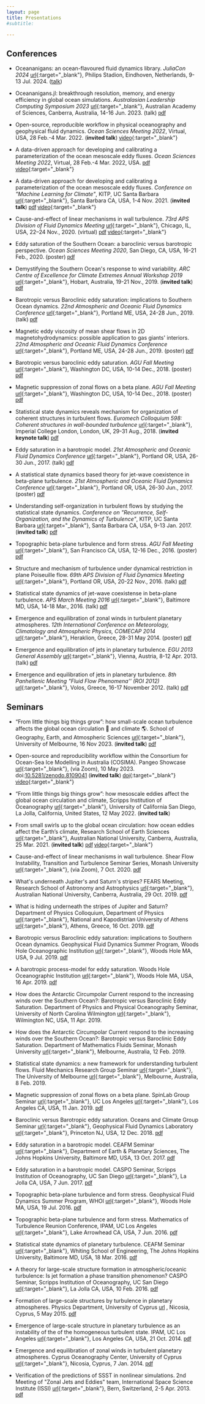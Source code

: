 ```yaml
---
layout: page
title: Presentations
#subtitle:

---
```


## Conferences

- Oceananigans: an ocean-flavoured fluid dynamics library. _JuliaCon 2024_ [<span class="btn btn-default btn-xs{{end}}" style="font-family:sans-serif;">url</span>][juliacon2024-site]{:target="_blank"}, Philips Stadion, Eindhoven, Netherlands, 9-13 Jul. 2024. ([talk](https://pretalx.com/juliacon2024/talk/BYQWXK/))

- Oceananigans.jl: breakthrough resolution, memory, and energy efficiency in global ocean simulations. _Australasian Leadership Computing Symposium 2023_ [<span class="btn btn-default btn-xs{{end}}" style="font-family:sans-serif;">url</span>][ALCS23-site]{:target="_blank"}, Australian Academy of Sciences, Canberra, Australia, 14-16 Jun. 2023. (talk) [<span class="btn btn-primary btn-xs{{end}}" style="font-family:sans-serif;">pdf</span>][ALCS23-oceananigans]

- Open-source, reproducible workflow in physical oceanography and geophysical fluid dynamics. _Ocean Sciences Meeting 2022_, Virtual, USA, 28 Feb.-4 Mar. 2022. (**invited talk**) [<span class="btn btn-info btn-xs{{end}}" style="font-family:sans-serif;">video</span>][OSM22-github-video]{:target="_blank"}

- A data-driven approach for developing and calibrating a parameterization of the ocean mesoscale eddy fluxes. _Ocean Sciences Meeting 2022_, Virtual, 28 Feb.-4 Mar. 2022, USA. [<span class="btn btn-primary btn-xs{{end}}" style="font-family:sans-serif;">pdf</span>][OSM22-datadriven] [<span class="btn btn-info btn-xs{{end}}" style="font-family:sans-serif;">video</span>][OSM22-datadriven-video]{:target="_blank"}

- A data-driven approach for developing and calibrating a parameterization of the ocean mesoscale eddy fluxes. _Conference on "Machine Learning for Climate"_, KITP, UC Santa Barbara [<span class="btn btn-default btn-xs{{end}}" style="font-family:sans-serif;">url</span>][KITP-site]{:target="_blank"}, Santa Barbara CA, USA, 1-4 Nov. 2021. (**invited talk**) [<span class="btn btn-primary btn-xs{{end}}" style="font-family:sans-serif;">pdf</span>][KITP21] [<span class="btn btn-info btn-xs{{end}}" style="font-family:sans-serif;">video</span>][KITP21-video]{:target="_blank"}

- Cause-and-effect of linear mechanisms in wall turbulence. _73rd APS Division of Fluid Dynamics Meeting_ [<span class="btn btn-default btn-xs{{end}}" style="font-family:sans-serif;">url</span>][APSDFD20-site]{:target="_blank"}, Chicago, IL, USA, 22–24 Nov., 2020. (virtual) [<span class="btn btn-primary btn-xs{{end}}" style="font-family:sans-serif;">pdf</span>][APSDFD20] [<span class="btn btn-info btn-xs{{end}}" style="font-family:sans-serif;">video</span>][APSDFD20-youtube]{:target="_blank"}

- Eddy saturation of the Southern Ocean: a baroclinic versus barotropic perspective. _Ocean Sciences Meeting 2020_, San Diego, CA, USA, 16-21 Feb., 2020. (poster) [<span class="btn btn-primary btn-xs{{end}}" style="font-family:sans-serif;">pdf</span>][OSM_Feb2020]

- Demystifying the Southern Ocean's response to wind variability.  _ARC Centre of Excellence for Climate Extremes Annual Workshop 2019_ [<span class="btn btn-default btn-xs{{end}}" style="font-family:sans-serif;">url</span>][ARC2019workshop-site]{:target="_blank"}, Hobart, Australia, 19-21 Nov., 2019. (**invited talk**) [<span class="btn btn-primary btn-xs{{end}}" style="font-family:sans-serif;">pdf</span>][CLEx-Nov2019]

- Barotropic versus Baroclinic eddy saturation: implications to Southern Ocean dynamics.  _22nd Atmospheric and Oceanic Fluid Dynamics Conference_ [<span class="btn btn-default btn-xs{{end}}" style="font-family:sans-serif;">url</span>][AOFD19-site]{:target="_blank"}, Portland ME, USA, 24-28 Jun., 2019. (talk) [<span class="btn btn-primary btn-xs{{end}}" style="font-family:sans-serif;">pdf</span>][AOFD19-talk]

- Magnetic eddy viscosity of mean shear flows in 2D magnetohydrodynamics: possible application to gas giants' interiors.  _22nd Atmospheric and Oceanic Fluid Dynamics Conference_ [<span class="btn btn-default btn-xs{{end}}" style="font-family:sans-serif;">url</span>][AOFD19-site]{:target="_blank"}, Portland ME, USA, 24-28 Jun., 2019. (poster) [<span class="btn btn-primary btn-xs{{end}}" style="font-family:sans-serif;">pdf</span>][AOFD19-poster]

- Barotropic versus baroclinic eddy saturation. _AGU Fall Meeting_ [<span class="btn btn-default btn-xs{{end}}" style="font-family:sans-serif;">url</span>][AGU18-site]{:target="_blank"}, Washington DC, USA, 10-14 Dec., 2018. (poster) [<span class="btn btn-primary btn-xs{{end}}" style="font-family:sans-serif;">pdf</span>][AGU18-ocean-poster]

- Magnetic suppression of zonal flows on a beta plane. _AGU Fall Meeting_ [<span class="btn btn-default btn-xs{{end}}" style="font-family:sans-serif;">url</span>][AGU18-site]{:target="_blank"}, Washington DC, USA, 10-14 Dec., 2018. (poster) [<span class="btn btn-primary btn-xs{{end}}" style="font-family:sans-serif;">pdf</span>][AGU18-magnetic-poster]

- Statistical state dynamics reveals mechanism for organization of coherent structures in turbulent flows. _Euromech Colloquium 598: Coherent structures in wall-bounded turbulence_ [<span class="btn btn-default btn-xs{{end}}" style="font-family:sans-serif;">url</span>][Euromech18-site]{:target="_blank"}, Imperial College London, London, UK, 29-31 Aug., 2018. (**invited keynote talk**) [<span class="btn btn-primary btn-xs{{end}}" style="font-family:sans-serif;">pdf</span>][Euromech18-talk]

- Eddy saturation in a barotropic model. _21st Atmospheric and Oceanic Fluid Dynamics Conference_ [<span class="btn btn-default btn-xs{{end}}" style="font-family:sans-serif;">url</span>][AOFD17-site]{:target="_blank"}, Portland OR, USA, 26-30 Jun., 2017. (talk) [<span class="btn btn-primary btn-xs{{end}}" style="font-family:sans-serif;">pdf</span>][AOFD17-talk]

- A statistical state dynamics based theory for jet-wave coexistence in beta-plane turbulence. _21st Atmospheric and Oceanic Fluid Dynamics Conference_ [<span class="btn btn-default btn-xs{{end}}" style="font-family:sans-serif;">url</span>][AOFD17-site]{:target="_blank"}, Portland OR, USA, 26-30 Jun., 2017. (poster) [<span class="btn btn-primary btn-xs{{end}}" style="font-family:sans-serif;">pdf</span>][AOFD17-poster]

- Understanding self-organization in turbulent flows by studying the statistical state dynamics. _Conference on "Recurrence, Self-Organization, and the Dynamics of Turbulence"_, KITP, UC Santa Barbara [<span class="btn btn-default btn-xs{{end}}" style="font-family:sans-serif;">url</span>][KITP-site]{:target="_blank"}, Santa Barbara CA, USA, 9-13 Jan. 2017. (**invited talk**) [<span class="btn btn-primary btn-xs{{end}}" style="font-family:sans-serif;">pdf</span>][KITP17-talk]

- Topographic beta-plane turbulence and form stress. _AGU Fall Meeting_ [<span class="btn btn-default btn-xs{{end}}" style="font-family:sans-serif;">url</span>][AGU16-site]{:target="_blank"}, San Francisco CA, USA, 12-16 Dec., 2016. (poster) [<span class="btn btn-primary btn-xs{{end}}" style="font-family:sans-serif;">pdf</span>][AGU16-poster]

- Structure and mechanism of turbulence under dynamical restriction in plane Poiseuille flow. _69th APS Division of Fluid Dynamics Meeting_ [<span class="btn btn-default btn-xs{{end}}" style="font-family:sans-serif;">url</span>][APSDFD16-site]{:target="_blank"}, Portland OR, USA, 20-22 Nov., 2016. (talk) [<span class="btn btn-primary btn-xs{{end}}" style="font-family:sans-serif;">pdf</span>][APSDFD16]

- Statistical state dynamics of jet-wave coexistense in beta-plane turbulence. _APS March Meeting 2016_ [<span class="btn btn-default btn-xs{{end}}" style="font-family:sans-serif;">url</span>][APSMar16-site]{:target="_blank"}, Baltimore MD, USA, 14-18 Mar., 2016. (talk) [<span class="btn btn-primary btn-xs{{end}}" style="font-family:sans-serif;">pdf</span>][APS-March16]

- Emergence and equilibration of zonal winds in turbulent planetary atmospheres. _12th International Conference on Meteorology, Climatology and Atmospheric Physics, COMECAP 2014_ [<span class="btn btn-default btn-xs{{end}}" style="font-family:sans-serif;">url</span>][COMECAP14-site]{:target="_blank"}, Heraklion, Greece, 28-31 May 2014. (poster) [<span class="btn btn-primary btn-xs{{end}}" style="font-family:sans-serif;">pdf</span>][COMECAP14-poster]

- Emergence and equilibration of jets in planetary turbulence.  _EGU 2013 General Assembly_ [<span class="btn btn-default btn-xs{{end}}" style="font-family:sans-serif;">url</span>][EGU13-site]{:target="_blank"}, Vienna, Austria, 8-12 Apr. 2013. (talk) [<span class="btn btn-primary btn-xs{{end}}" style="font-family:sans-serif;">pdf</span>][EGU13-talk]

- Emergence and equilibration of jets in planetary turbulence.  _8th Panhellenic Meeting "Fluid Flow Phenomena'' (ROI 2012)_ [<span class="btn btn-default btn-xs{{end}}" style="font-family:sans-serif;">url</span>][ROI12-site]{:target="_blank"}, Volos, Greece, 16-17 November 2012. (talk) [<span class="btn btn-primary btn-xs{{end}}" style="font-family:sans-serif;">pdf</span>][ROI12-talk]


## Seminars

- “From little things big things grow”: how small-scale ocean turbulence affects the global ocean circulation 🌊 and climate 🌎. School of Geography, Earth, and Atmospheric Sciences [<span class="btn btn-default btn-xs{{end}}" style="font-family:sans-serif;">url</span>][sgeas-site]{:target="_blank"}, University of Melbourne, 16 Nov 2023. (**invited talk**) [<span class="btn btn-primary btn-xs{{end}}" style="font-family:sans-serif;">pdf</span>][SGEAS-Nov2023]

- Open-source and reproducibility workflow within the Consortium for Ocean-Sea Ice Modelling in Australia (COSIMA). Pangeo Showcase [<span class="btn btn-default btn-xs{{end}}" style="font-family:sans-serif;">url</span>][pangeo-showcase-site]{:target="_blank"}, (via Zoom), 10 May 2023. doi:[10.5281/zenodo.8109041](https://doi.org/10.5281/zenodo.8109041) (**invited talk**) [<span class="btn btn-info btn-xs{{end}}" style="font-family:sans-serif;">doi</span>](https://doi.org/10.5281/zenodo.8109041){:target="_blank"} [<span class="btn btn-info btn-xs{{end}}" style="font-family:sans-serif;">video</span>][pangeo-showcase-youtube]{:target="_blank"}

- “From little things big things grow”: how mesoscale eddies affect the global ocean circulation and climate, Scripps Institution of Oceanography [<span class="btn btn-default btn-xs{{end}}" style="font-family:sans-serif;">url</span>][Scripps-site]{:target="_blank"}, University of California San Diego, La Jolla, California, United States, 12 May 2022. (**invited talk**)

- From small swirls up to the global ocean circulation: how ocean eddies affect the Earth’s climate, Research School of Earth Sciences [<span class="btn btn-default btn-xs{{end}}" style="font-family:sans-serif;">url</span>][RSES-site]{:target="_blank"}, Australian National University, Canberra, Australia, 25 Mar. 2021. (**invited talk**) [<span class="btn btn-primary btn-xs{{end}}" style="font-family:sans-serif;">pdf</span>][RSES-Mar2021] [<span class="btn btn-info btn-xs{{end}}" style="font-family:sans-serif;">video</span>][RSES-Mar2021-youtube]{:target="_blank"}

- Cause-and-effect of linear mechanisms in wall turbulence. Shear Flow Instability, Transition and Turbulence Seminar Series, Monash University [<span class="btn btn-default btn-xs{{end}}" style="font-family:sans-serif;">url</span>][Monash-site]{:target="_blank"}, (via Zoom), 7 Oct. 2020. [<span class="btn btn-primary btn-xs{{end}}" style="font-family:sans-serif;">pdf</span>][Monash_Oct2020]

- What's underneath Jupiter's and  Saturn's stripes? FEARS Meeting, Research School of Astronomy and Astrophysics [<span class="btn btn-default btn-xs{{end}}" style="font-family:sans-serif;">url</span>][RSAA-site]{:target="_blank"}, Australian National University, Canberra, Australia, 29 Oct. 2019. [<span class="btn btn-primary btn-xs{{end}}" style="font-family:sans-serif;">pdf</span>][RSAA-Oct2019]

- What is hiding underneath the stripes of Jupiter and Saturn? Department of Physics Colloquium, Department of Physics [<span class="btn btn-default btn-xs{{end}}" style="font-family:sans-serif;">url</span>][PhysUoA-site]{:target="_blank"}, National and Kapodistrian University of Athens [<span class="btn btn-default btn-xs{{end}}" style="font-family:sans-serif;">url</span>][UoA-site]{:target="_blank"}, Athens, Greece, 16 Oct. 2019. [<span class="btn btn-primary btn-xs{{end}}" style="font-family:sans-serif;">pdf</span>][UoA-Oct2019]

- Barotropic versus Baroclinic eddy saturation: implications to Southern Ocean dynamics. Geophysical Fluid Dynamics Summer Program, Woods Hole Oceanographic Institution [<span class="btn btn-default btn-xs{{end}}" style="font-family:sans-serif;">url</span>][GFD-site]{:target="_blank"}, Woods Hole MA, USA, 9 Jul. 2019. [<span class="btn btn-primary btn-xs{{end}}" style="font-family:sans-serif;">pdf</span>][GFD_July2019]

- A barotropic process-model for eddy saturation. Woods Hole Oceanographic Institution  [<span class="btn btn-default btn-xs{{end}}" style="font-family:sans-serif;">url</span>][WHOI-site]{:target="_blank"}, Woods Hole MA, USA, 16 Apr. 2019. [<span class="btn btn-primary btn-xs{{end}}" style="font-family:sans-serif;">pdf</span>][WHOI-Apr2019]

- How does the Antarctic Circumpolar Current respond to the increasing winds over the Southern Ocean?: Barotropic versus Baroclinic Eddy Saturation. Department of Physics and Physical Oceanography Seminar, University of North Carolina Wilmington [<span class="btn btn-default btn-xs{{end}}" style="font-family:sans-serif;">url</span>][UNCW-site]{:target="_blank"}, Wilmington NC, USA, 11 Apr. 2019.

- How does the Antarctic Circumpolar Current respond to the increasing winds over the Southern Ocean?: Barotropic versus Baroclinic Eddy Saturation. Department of Mathematics Fluids Seminar, Monash University [<span class="btn btn-default btn-xs{{end}}" style="font-family:sans-serif;">url</span>][Monash-site]{:target="_blank"}, Melbourne, Australia, 12 Feb. 2019. 

- Statistical state dynamics: a new framework for understanding turbulent flows. Fluid Mechanics Research Group Seminar [<span class="btn btn-default btn-xs{{end}}" style="font-family:sans-serif;">url</span>][UMelbFluids-site]{:target="_blank"}, The University of Melbourne [<span class="btn btn-default btn-xs{{end}}" style="font-family:sans-serif;">url</span>][UMelb-site]{:target="_blank"}, Melbourne, Australia, 8 Feb. 2019. 

- Magnetic suppression of zonal flows on a beta plane. SpinLab Group Seminar [<span class="btn btn-default btn-xs{{end}}" style="font-family:sans-serif;">url</span>][SpinLab-site]{:target="_blank"}, UC Los Angeles [<span class="btn btn-default btn-xs{{end}}" style="font-family:sans-serif;">url</span>][UCLA-site]{:target="_blank"}, Los Angeles CA, USA, 11 Jan. 2019. [<span class="btn btn-primary btn-xs{{end}}" style="font-family:sans-serif;">pdf</span>][UCLA-Jan2019]

- Baroclinic versus Barotropic eddy saturation. Oceans and Climate Group Seminar [<span class="btn btn-default btn-xs{{end}}" style="font-family:sans-serif;">url</span>][OceansGFDL-site]{:target="_blank"}, Geophysical Fluid Dynamics Laboratory [<span class="btn btn-default btn-xs{{end}}" style="font-family:sans-serif;">url</span>][GFDL-site]{:target="_blank"}, Princeton NJ, USA, 12 Dec. 2018. [<span class="btn btn-primary btn-xs{{end}}" style="font-family:sans-serif;">pdf</span>][GFDL-Dec2018]

- Eddy saturation in a barotropic model. CEAFM Seminar [<span class="btn btn-default btn-xs{{end}}" style="font-family:sans-serif;">url</span>][CEAFM-site]{:target="_blank"}, Department of Earth & Planetary Sciences, The Johns Hopkins University, Baltimore MD, USA, 13 Oct. 2017. [<span class="btn btn-primary btn-xs{{end}}" style="font-family:sans-serif;">pdf</span>][CEAFM_Oct2017]

- Eddy saturation in a barotropic model. CASPO Seminar, Scripps Institution of Oceanography, UC San Diego [<span class="btn btn-default btn-xs{{end}}" style="font-family:sans-serif;">url</span>][Scripps-site]{:target="_blank"}, La Jolla CA, USA, 7 Jun. 2017. [<span class="btn btn-primary btn-xs{{end}}" style="font-family:sans-serif;">pdf</span>][CASPO_Jun2017]

- Topographic beta-plane turbulence and form stress. Geophysical Fluid Dynamics Summer Program, WHOI [<span class="btn btn-default btn-xs{{end}}" style="font-family:sans-serif;">url</span>][GFD-site]{:target="_blank"}, Woods Hole MA, USA, 19 Jul. 2016. [<span class="btn btn-primary btn-xs{{end}}" style="font-family:sans-serif;">pdf</span>][GFD_July2016]

- Topographic beta-plane turbulence and form stress. Mathematics of Turbulence Reunion Conference, IPAM, UC Los Angeles [<span class="btn btn-default btn-xs{{end}}" style="font-family:sans-serif;">url</span>][IPAM-site]{:target="_blank"}, Lake Arrowhead CA, USA, 7 Jun. 2016. [<span class="btn btn-primary btn-xs{{end}}" style="font-family:sans-serif;">pdf</span>][IPAM_Jun2016]

- Statistical state dynamics of planetary turbulence. CEAFM Seminar [<span class="btn btn-default btn-xs{{end}}" style="font-family:sans-serif;">url</span>][CEAFM-site]{:target="_blank"}, Whiting School of Engineering, The Johns Hopkins University, Baltimore MD, USA, 18 Mar. 2016. [<span class="btn btn-primary btn-xs{{end}}" style="font-family:sans-serif;">pdf</span>][CEAFM_Mar2016]

- A theory for large-scale structure formation in atmospheric/oceanic turbulence: Is jet formation a phase transition phenomenon? CASPO Seminar, Scripps Institution of Oceanography, UC San Diego [<span class="btn btn-default btn-xs{{end}}" style="font-family:sans-serif;">url</span>][Scripps-site]{:target="_blank"}, La Jolla CA, USA, 10 Feb. 2016. [<span class="btn btn-primary btn-xs{{end}}" style="font-family:sans-serif;">pdf</span>][CASPO_Feb2016]

- Formation of large-scale structures by turbulence in planetary atmospheres. Physics Department, University of Cyprus [<span class="btn btn-default btn-xs{{end}}" style="font-family:sans-serif;">url</span>][UCY-site] , Nicosia, Cyprus, 5 May 2015. [<span class="btn btn-primary btn-xs{{end}}" style="font-family:sans-serif;">pdf</span>][UCY_May2015]

- Emergence of large-scale structure in planetary turbulence as an instability of the of the homogeneous turbulent state. IPAM, UC Los Angeles [<span class="btn btn-default btn-xs{{end}}" style="font-family:sans-serif;">url</span>][IPAM-site]{:target="_blank"}, Los Angeles CA, USA, 21 Oct. 2014. [<span class="btn btn-primary btn-xs{{end}}" style="font-family:sans-serif;">pdf</span>][IPAM_Oct2014]

- Emergence and equilibration of zonal winds in turbulent planetary atmospheres. Cyprus Oceanography Center, University of Cyprus [<span class="btn btn-default btn-xs{{end}}" style="font-family:sans-serif;">url</span>][OCC-site]{:target="_blank"}, Nicosia, Cyprus, 7 Jan. 2014. [<span class="btn btn-primary btn-xs{{end}}" style="font-family:sans-serif;">pdf</span>][UCY_Jan2014]

- Verification of the predictions of SSST in nonlinear simulations. 2nd  Meeting of "Zonal Jets and Eddies" team, International Space Science Institute (ISSI) [<span class="btn btn-default btn-xs{{end}}" style="font-family:sans-serif;">url</span>][ISSI-site]{:target="_blank"}, Bern, Switzerland, 2-5 Apr. 2013. [<span class="btn btn-primary btn-xs{{end}}" style="font-family:sans-serif;">pdf</span>][ISSI_Apr2013]

[SGEAS-Nov2023]: SGEAS_2023.pdf
[pangeo-showcase-youtube]: https://youtu.be/48A9_AxbvUg
[ALCS23-oceananigans]: ALCS23-Oceananigans.pdf
[RSES-Mar2021]: RSES-EddiesClimate_Mar2021.pdf
[RSES-Mar2021-youtube]: https://www.youtube.com/watch?v=PPz8bD-vJmI&list=PLyZME1ti5Gk3RzPpheCQmtA7XUlqNT7LY&index=26
[Monash_Oct2020]: Monash-ShearTurbulence-Oct2020.pdf
[OSM_Feb2020]: OSM_Feb2020-poster.pdf
[CLEx-Nov2019]: CLEX-SouthernOcean_Nov2019.pdf
[RSAA-Oct2019]: RSAA-MagneticViscosity_Oct2019.pdf
[UoA-Oct2019]: UoA-MagneticViscosity_Oct2019.pdf
[WHOI-Apr2019]: WHOI_Apr2019.pdf
[GFDL-Dec2018]: GFDL_Dec2018.pdf
[UCLA-Jan2019]: UCLA_Jan2019.pdf
[AGU18-ocean-poster]: AGU2018_ocean-poster.pdf
[AGU18-magnetic-poster]: AGU2018_magnetic-poster.pdf
[APS-March16]: APS_Mar2016.pdf
[COMECAP14-poster]: COMECAP14_poster.pdf
[CASPO_Feb2016]: CASPO_Feb2016.pdf
[CASPO_Jun2017]: CASPO_Jun2017.pdf
[UCY_May2015]: UCY_May2015.pdf
[CEAFM_Mar2016]: CEAFM_Mar2016.pdf
[CEAFM_Oct2017]: CEAFM_Oct2017.pdf
[IPAM_Oct2014]: IPAM_Oct2014.pdf
[IPAM_Jun2016]: IPAM_Jun2016.pdf
[UCY_Jan2014]: UCY_Jan2014.pdf
[ISSI_Apr2013]: ISSI_Apr2013.pdf
[ROI12-talk]: ROI12-talk.pdf
[EGU13-talk]: EGU13-talk.pdf
[GFD_July2016]: GFD-2016.pdf
[GFD_July2019]: EddySaturation-GFD-2019.pdf
[APSDFD16]: APS-DFD-2016.pdf
[APSDFD20]: APS-DFD-2020.pdf
[APSDFD20-youtube]: https://youtu.be/tDV6j9WjhIY
[OSM22-datadriven]: OSM_Feb2022-talk.pdf
[OSM22-datadriven-video]: https://youtu.be/hwuArUBboR8
[OSM22-github-video]: https://www.youtube.com/watch?v=vsD_PrQ2M5w
[KITP21]: KITP_Nov2021.pdf
[KITP21-video]: https://online.kitp.ucsb.edu/online/climate-c21/constantinou/
[AGU16-poster]: AGU2016_poster.pdf
[KITP17-talk]: KITP_Jan2017.pdf
[AOFD17-talk]: AOFD_Jun2017.pdf
[AOFD17-poster]: AOFD_Jun2017-poster.pdf
[AOFD19-talk]: AOFD_Jun2019.pdf
[AOFD19-poster]: AOFD_Jun2019-poster.pdf
[Euromech18-talk]: Euromech598_Aug2018.pdf
[comecap2016-s3t_eckhaus]: S3T_eckhaus-comecap-2016.pdf
[comecap2016-s3t_stab]: S3T_stab_comecap-2016.pdf
[EGU13-talk]: SSST_jets_EGU2013_Navid.pdf
[ROI12-talk]: Jets_Navid_Volos_final.pdf

[ROI12-site]: http://www.mie.uth.gr/flow2012/
[EGU13-site]: http://www.egu2013.eu/
[COMECAP14-site]: http://comecap2014.chemistry.uoc.gr/
[APSMar16-site]: https://www.aps.org/meetings/march/index.cfm
[IPAM-site]: http://www.ipam.ucla.edu/
[KITP-site]: http://www.kitp.ucsb.edu/
[CEAFM-site]: http://pages.jh.edu/~ceafm/
[Scripps-site]: http://scripps.ucsd.edu/
[pangeo-showcase-site]: https://pangeo.io/pangeo-showcase.html
[UCY-site]: http://www.ucy.ac.cy/phy/en/
[OCC-site]: http://www.oceanography.ucy.ac.cy/
[ISSI-site]: http://www.issibern.ch/teams/zonaljets/
[GFD-site]: http://www.whoi.edu/gfd/
[APSDFD16-site]: http://apsdfd2016pdx.org/
[AGU16-site]: https://fallmeeting.agu.org/2016/
[AGU18-site]: https://fallmeeting.agu.org/2018/
[AOFD17-site]: https://ams.confex.com/ams/21Fluid19Middle/webprogram
[AOFD19-site]: https://ams.confex.com/ams/22FLUID/
[Euromech18-site]: http://598.euromech.org
[OceansGFDL-site]: https://www.gfdl.noaa.gov/ocean-and-cryosphere-division/
[GFDL-site]: https://www.gfdl.noaa.gov/
[SpinLab-site]: http://spinlab.ess.ucla.edu/
[UCLA-site]: http://www.ucla.edu
[UNCW-site]: http://www.uncw.edu/phy
[UMelb-site]: https://www.unimelb.edu.au
[Monash-site]: https://www.monash.edu
[UMelbFluids-site]: https://fluids.eng.unimelb.edu.au
[WHOI-site]: https://www.whoi.edu
[PhysUoA-site]: http://en.phys.uoa.gr
[UoA-site]: http://en.uoa.gr
[RSAA-site]: https://rsaa.anu.edu.au
[RSES-site]: https://earthsciences.anu.edu.au
[ARC2019workshop-site]: https://climateextremes.org.au/arc-centre-of-excellence-for-climate-extremes-workshop-2019-hobart/
[APSDFD20-site]: https://dfd2020chicago.org
[APSDFD20-abstract]: https://meetings.aps.org/Meeting/DFD20/Session/S10.27
[ALCS23-site]: https://opus.nci.org.au/display/ALCS/ALCS2023
[juliacon2024-site]: https://juliacon.org/2024/
[sgeas-site]: https://sgeas.unimelb.edu.au
